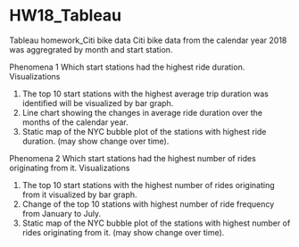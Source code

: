 # HW18_Tableau
Tableau homework_Citi bike data
Citi bike data from the calendar year 2018 was aggregrated by month and start station.


Phenomena 1
Which start stations had the highest ride duration.
Visualizations
1.  The top 10 start stations with the highest average trip duration was identified will be visualized by bar graph.
2.  Line chart showing the changes in average ride duration over the months of the calendar year.
3.  Static map of the NYC bubble plot of the stations with highest ride duration. (may show change over time).

Phenomena 2
Which start stations had the highest number of rides originating from it.
Visualizations
1.  The top 10 start stations with the highest number of rides originating from it visualized by bar graph.
2.  Change of the top 10 stations with highest number of ride frequency from January to July.
3.  Static map of the NYC bubble plot of the stations with highest number of rides originating from it. (may show change over time).
